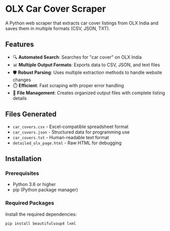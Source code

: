 # OLX Car Cover Scraper

A Python web scraper that extracts car cover listings from OLX India and saves them in multiple formats (CSV, JSON, TXT).

## Features

- 🔍 **Automated Search**: Searches for "car cover" on OLX India
- 📊 **Multiple Output Formats**: Exports data to CSV, JSON, and text files
- 🛡️ **Robust Parsing**: Uses multiple extraction methods to handle website changes
- ⏱️ **Efficient**: Fast scraping with proper error handling
- 📁 **File Management**: Creates organized output files with complete listing details

## Files Generated

- `car_covers.csv` - Excel-compatible spreadsheet format
- `car_covers.json` - Structured data for programming use
- `car_covers.txt` - Human-readable text format
- `detailed_olx_page.html` - Raw HTML for debugging 

## Installation

### Prerequisites
- Python 3.6 or higher
- pip (Python package manager)

### Required Packages
Install the required dependencies:

```bash
pip install beautifulsoup4 lxml